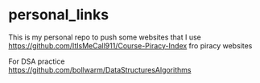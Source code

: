 # personal_links
This is my personal repo to push some websites that I use
<br>
https://github.com/ItIsMeCall911/Course-Piracy-Index fro piracy websites<br>

For DSA practice  <br>
https://github.com/bollwarm/DataStructuresAlgorithms

